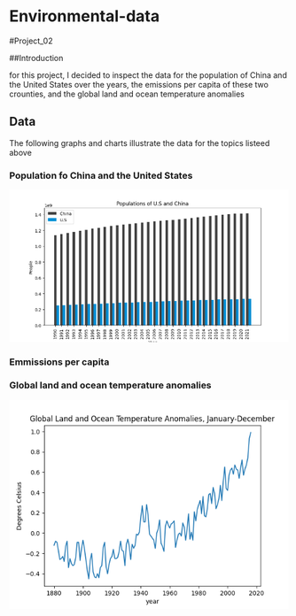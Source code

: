 # Environmental-data
#Project_02

##Introduction

for this project, I decided to inspect the data for the population of China and the United States over the years, the emissions per capita of these two crounties, and the global land and ocean temperature anomalies

## Data

The following graphs and charts illustrate the data for the topics listeed above

### Population fo China and the United States

![Global land and ocean temperature anomalies](Populations.png)

### Emmissions per capita

### Global land and ocean temperature anomalies

![Global land and ocean temperature anomalies](GLOTA.png)